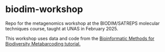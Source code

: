 # biodim-workshop
Repo for the metagenomics workshop at the BIODIM/SATREPS molecular techniques course, taught at UNAS in February 2025.

This workshop uses data and code from the [Bioinformatic Methods for Biodiversity Metabarcoding tutorial.]([url](https://learnmetabarcoding.github.io/LearnMetabarcoding/index.html))
